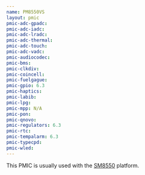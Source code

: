 ```yaml
---
name: PM8550VS
layout: pmic
pmic-adc-gpadc:
pmic-adc-iadc:
pmic-adc-lradc:
pmic-adc-thermal:
pmic-adc-touch:
pmic-adc-vadc:
pmic-audiocodec:
pmic-bms:
pmic-clkdiv:
pmic-coincell:
pmic-fuelgague:
pmic-gpio: 6.3
pmic-haptics:
pmic-labib:
pmic-lpg:
pmic-mpp: N/A
pmic-pon:
pmic-qnovo:
pmic-regulators: 6.3
pmic-rtc:
pmic-tempalarm: 6.3
pmic-typecpd:
pmic-wled:
---
```

This PMIC is usually used with the [SM8550](../soc/sm8550) platform.
